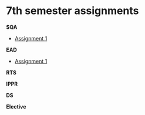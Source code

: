 # 7th semester assignments

**SQA**

- [Assignment 1](https://github.com/sakshamgurung/classAssignments/blob/master/sqa/assignment%201/assignment%201.md)

**EAD** 
- [Assignment 1](https://github.com/sakshamgurung/classAssignments/blob/master/ead/lab1/lab1.md)

**RTS**  

**IPPR**  

**DS**  

**Elective**  
